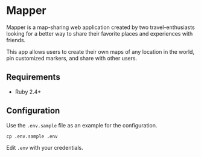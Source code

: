 # Mapper

Mapper is a map-sharing web application created by two travel-enthusiasts looking for a better way to share their favorite places and experiences with friends.

This app allows users to create their own maps of any location in the world, pin customized markers, and share with other users.

## Requirements

* Ruby 2.4+

## Configuration

Use the `.env.sample` file as an example for the configuration.

```
cp .env.sample .env
```

Edit `.env` with your credentials.
